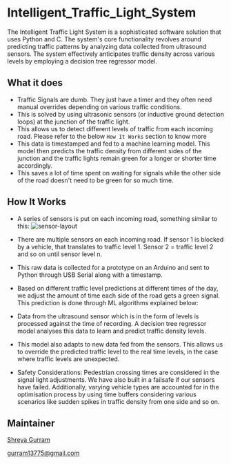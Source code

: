 # Intelligent_Traffic_Light_System

The Intelligent Traffic Light System is a sophisticated software solution that uses Python and C. The system's core functionality revolves around predicting traffic patterns by analyzing data collected from ultrasound sensors. The system effectively anticipates traffic density across various levels by employing a decision tree regressor model.

What it does
------------
- Traffic Signals are dumb. They just have a timer and they often need manual overrides depending on various traffic conditions.
- This is solved by using ultrasonic sensors (or inductive ground detection loops) at the junction of the traffic light.
- This allows us to detect different levels of traffic from each incoming road. Please refer to the below `How It Works` section to know more
- This data is timestamped and fed to a machine learning model. This model then predicts the traffic density from different sides of the junction and the traffic lights remain green for a longer or shorter time accordingly.
- This saves a lot of time spent on waiting for signals while the other side of the road doesn't need to be green for so much time.

How It Works
-------------
- A series of sensors is put on each incoming road, something similar to this:
![sensor-layout](https://cdn.discordapp.com/attachments/1080892669313699881/1142152738579415050/image.png)

- There are multiple sensors on each incoming road. If sensor 1 is blocked by a vehicle, that translates to traffic level 1. Sensor 2 = traffic level 2 and so on until sensor level n.
- This raw data is collected for a prototype on an Arduino and sent to Python through USB Serial along with a timestamp.
- Based on different traffic level predictions at different times of the day, we adjust the amount of time each side of the road gets a green signal. This prediction is done through ML algorithms explained below:

- Data from the ultrasound sensor which is in the form of levels is processed against the time of recording. A decision tree regressor model analyses this data to learn and predict traffic density levels. 
- This model also adapts to new data fed from the sensors. This allows us to override the predicted traffic level to the real time levels, in the case where traffic levels are unexpected.
- Safety Considerations: Pedestrian crossing times are considered in the signal light adjustments. We have also built in a failsafe if our sensors have failed. Additionally, varying vehicle types are accounted for in the optimisation process by using time buffers considering various scenarios like sudden spikes in traffic density from one side and so on.

## Maintainer

[Shreya Gurram](https://github.com/bun137)

[gurram13775@gmail.com](mailto:gurram13775@gmail.com)

